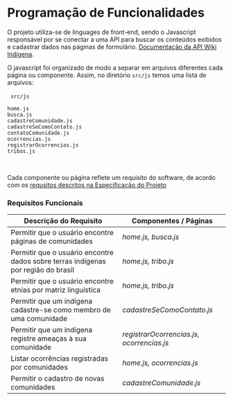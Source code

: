 # Programação de Funcionalidades

O projeto utiliza-se de linguages de front-end, sendo o Javascript responsável por se conectar a uma API para buscar os conteúdos exibidos e cadastrar dados nas páginas de formulário. [Documentação da API Wiki Indígena](https://github.com/ICEI-PUC-Minas-PMV-SI/pmv-si-2021-1-e1-proj-web-t1-wikipedia-indigenas/blob/main/src/API.md).

O javascript foi organizado de modo a separar em arquivos diferentes cada página ou componente. Assim, no diretório `src/js` temos uma lista de arquivos:

&nbsp;
`src/js`
```
home.js
busca.js
cadastreComunidade.js
cadastreSeComoContato.js
contatoComunidade.js
ocorrencias.js
registrarOcorrencias.js
tribos.js
```

&nbsp;


Cada componente ou página reflete um requisito do software, de acordo com os [requsitos descritos na Especificação do Projeto](https://github.com/ICEI-PUC-Minas-PMV-SI/pmv-si-2021-1-e1-proj-web-t1-wikipedia-indigenas/blob/main/docs/2-Especifica%C3%A7%C3%A3o%20do%20Projeto.md)


### Requisitos Funcionais

| Descrição do Requisito  | Componentes / Páginas |
|-----------------------------------------|----|
| Permitir que o usuário encontre páginas de comunidades | *home.js, busca.js* |
| Permitir que o usuário encontre dados sobre terras indígenas por região do brasil | *home.js, tribo.js* |
| Permitir que o usuário encontre etnias por matriz linguística | *home.js, tribo.js* |
| Permitir que um indígena cadastre-se como membro de uma comunidade | *cadastreSeComoContato.js* | 
| Permitir que um indígena registre ameaças à sua comunidade | *registrarOcorrencias.js, ocorrencias.js* |
| Listar ocorrências registradas por comunidades | *home.js, ocorrencias.js* |
| Permitir o cadastro de novas comunidades | *cadastreComunidade.js* |

